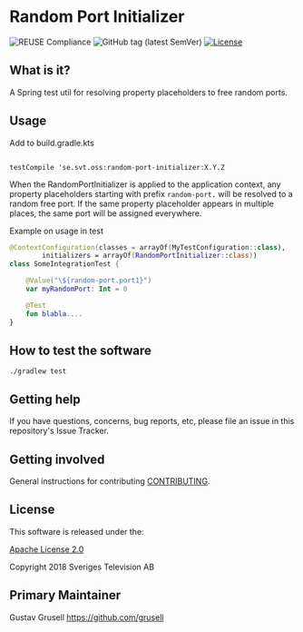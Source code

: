 
# Random Port Initializer

![REUSE Compliance](https://img.shields.io/reuse/compliance/github.com/svt/random-port-initializer)
![GitHub tag (latest SemVer)](https://img.shields.io/github/v/tag/svt/random-port-initializer)
[![License](https://img.shields.io/badge/License-Apache%202.0-blue.svg)](https://opensource.org/licenses/Apache-2.0)

## What is it?

A Spring test util for resolving property placeholders to free random ports.

## Usage

Add to build.gradle.kts

```console

testCompile 'se.svt.oss:random-port-initializer:X.Y.Z

```

When the RandomPortInitializer is applied to the application context, any property placeholders
starting with prefix ```random-port.``` will be resolved to a random free port. If the same
property placeholder appears in multiple places, the same port will be assigned everywhere.

Example on usage in test

```kotlin
@ContextConfiguration(classes = arrayOf(MyTestConfiguration::class),
        initializers = arrayOf(RandomPortInitializer::class))
class SomeIntegrationTest {

    @Value("\${random-port.port1}")
    var myRandomPort: Int = 0

    @Test
    fun blabla....
}
```


## How to test the software

```console
./gradlew test
```

## Getting help

If you have questions, concerns, bug reports, etc, please file an issue in this repository's Issue Tracker.

## Getting involved

General instructions for contributing [CONTRIBUTING](docs/CONTRIBUTING.adoc).

## License

This software is released under the:

[Apache License 2.0](LICENSE)

Copyright 2018 Sveriges Television AB

## Primary Maintainer

Gustav Grusell <https://github.com/grusell>
